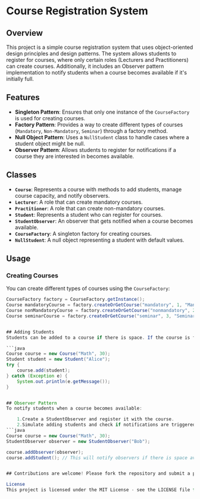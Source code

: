 # Course Registration System

## Overview

This project is a simple course registration system that uses object-oriented design principles and design patterns. The system allows students to register for courses, where only certain roles (Lecturers and Practitioners) can create courses. Additionally, it includes an Observer pattern implementation to notify students when a course becomes available if it's initially full.

## Features

- **Singleton Pattern**: Ensures that only one instance of the `CourseFactory` is used for creating courses.
- **Factory Pattern**: Provides a way to create different types of courses (`Mandatory`, `Non-Mandatory`, `Seminar`) through a factory method.
- **Null Object Pattern**: Uses a `NullStudent` class to handle cases where a student object might be null.
- **Observer Pattern**: Allows students to register for notifications if a course they are interested in becomes available.

## Classes

- **`Course`**: Represents a course with methods to add students, manage course capacity, and notify observers.
- **`Lecturer`**: A role that can create mandatory courses.
- **`Practitioner`**: A role that can create non-mandatory courses.
- **`Student`**: Represents a student who can register for courses.
- **`StudentObserver`**: An observer that gets notified when a course becomes available.
- **`CourseFactory`**: A singleton factory for creating courses.
- **`NullStudent`**: A null object representing a student with default values.

## Usage

### Creating Courses

You can create different types of courses using the `CourseFactory`:

```java
CourseFactory factory = CourseFactory.getInstance();
Course mandatoryCourse = factory.createOrGetCourse("mandatory", 1, "Mandatory Course");
Course nonMandatoryCourse = factory.createOrGetCourse("nonmandatory", 2, "Non-Mandatory Course");
Course seminarCourse = factory.createOrGetCourse("seminar", 3, "Seminar Course");


## Adding Students
Students can be added to a course if there is space. If the course is full, students can register for notifications:

```java
Course course = new Course("Math", 30);
Student student = new Student("Alice");
try {
    course.add(student);
} catch (Exception e) {
    System.out.println(e.getMessage());
}


## Observer Pattern
To notify students when a course becomes available:

    1.Create a StudentObserver and register it with the course.
    2.Simulate adding students and check if notifications are triggered:
```java
Course course = new Course("Math", 30);
StudentObserver observer = new StudentObserver("Bob");

course.addObserver(observer);
course.addStudent(); // This will notify observers if there is space available


## Contributions are welcome! Please fork the repository and submit a pull request with your changes.

License
This project is licensed under the MIT License - see the LICENSE file for details.

